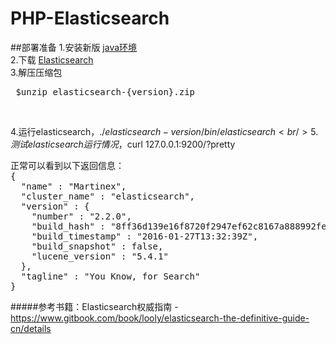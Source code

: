 # PHP-Elasticsearch
##部署准备
1.安装新版 <a href="http://www.java.com" target="_blank">java环境</a><br/>
2.下载 <a href="http://www.elasticsearch.org/download" target="_blank">Elasticsearch</a><br/>
3.解压压缩包
<pre> $unzip elasticsearch-{version}.zip</pre><br/>
4.运行elasticsearch，$./elasticsearch-{version}/bin/elasticsearch<br/>
5.测试elasticsearch运行情况，$curl 127.0.0.1:9200/?pretty
<pre>
正常可以看到以下返回信息：
{
  "name" : "Martinex",
  "cluster_name" : "elasticsearch",
  "version" : {
    "number" : "2.2.0",
    "build_hash" : "8ff36d139e16f8720f2947ef62c8167a888992fe",
    "build_timestamp" : "2016-01-27T13:32:39Z",
    "build_snapshot" : false,
    "lucene_version" : "5.4.1"
  },
  "tagline" : "You Know, for Search"
}
</pre>
#####参考书籍：Elasticsearch权威指南 - https://www.gitbook.com/book/looly/elasticsearch-the-definitive-guide-cn/details
